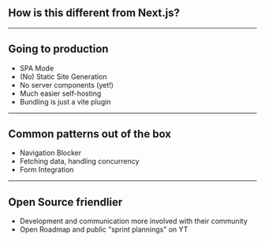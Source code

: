 ## How is this different from Next.js?

---

## Going to production

- SPA Mode
- (No) Static Site Generation
- No server components (yet!)
- Much easier self-hosting
- Bundling is just a vite plugin

---

## Common patterns out of the box

- Navigation Blocker
- Fetching data, handling concurrency
- Form Integration

---

## Open Source friendlier

- Development and communication more involved with their community
- Open Roadmap and public "sprint plannings" on YT
